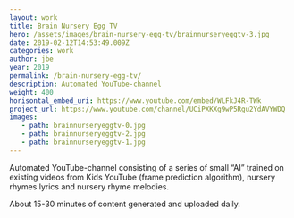 ```yaml
---
layout: work
title: Brain Nursery Egg TV
hero: /assets/images/brain-nursery-egg-tv/brainnurseryeggtv-3.jpg
date: 2019-02-12T14:53:49.009Z
categories: work
author: jbe
year: 2019
permalink: /brain-nursery-egg-tv/
description: Automated YouTube-channel
weight: 400
horisontal_embed_uri: https://www.youtube.com/embed/WLFkJ4R-TWk
project_url: https://www.youtube.com/channel/UCiPXKXg9wP5Rgu2YdAVYWDQ
images:
   - path: brainnurseryeggtv-0.jpg
   - path: brainnurseryeggtv-2.jpg
   - path: brainnurseryeggtv-1.jpg
---
```


Automated YouTube-channel consisting of a series of small “AI” trained on existing videos from Kids YouTube (frame prediction algorithm), nursery rhymes lyrics and nursery rhyme melodies. 

About 15-30 minutes of content generated and uploaded daily.